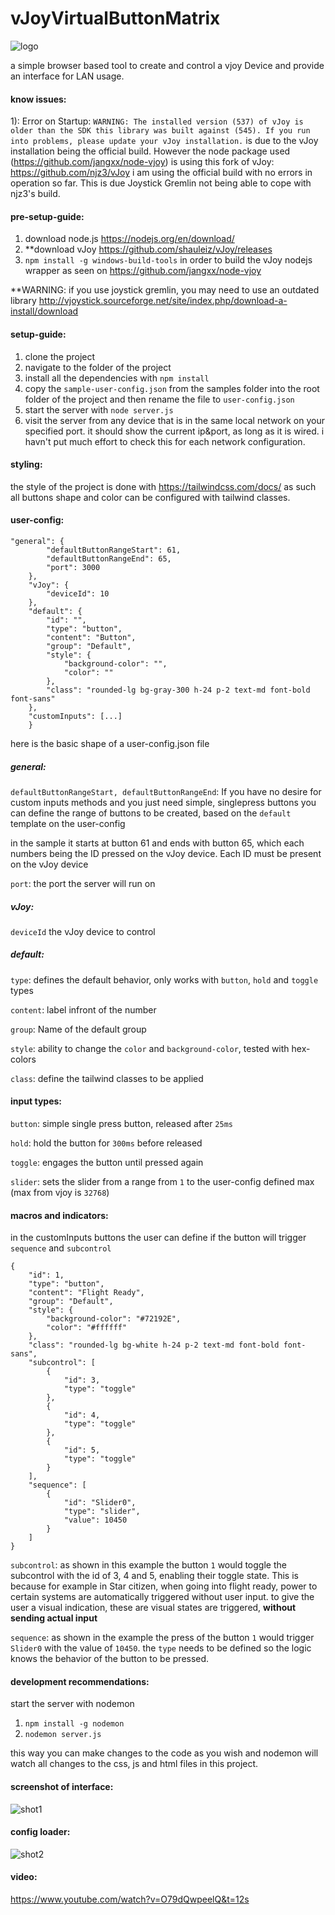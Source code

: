 # vJoyVirtualButtonMatrix

![logo](https://github.com/voshond/vJoyVirtualButtonMatrix/blob/main/public/apple-touch-icon.png?raw=true)

a simple browser based tool to create and control a vjoy Device and provide an interface for LAN usage.

#### know issues:

1): Error on Startup:
`WARNING: The installed version (537) of vJoy is older than the SDK this library was built against (545). If you run into problems, please update your vJoy installation.` is due to the vJoy installation being the official build. However the node package used (https://github.com/jangxx/node-vjoy) is using this fork of vJoy: https://github.com/njz3/vJoy i am using the official build with no errors in operation so far. This is due Joystick Gremlin not being able to cope with njz3's build.

#### pre-setup-guide:

1. download node.js https://nodejs.org/en/download/
2. **download vJoy https://github.com/shauleiz/vJoy/releases
3. `npm install -g windows-build-tools` in order to build the vJoy nodejs wrapper as seen on https://github.com/jangxx/node-vjoy

**WARNING: if you use joystick gremlin, you may need to use an outdated library http://vjoystick.sourceforge.net/site/index.php/download-a-install/download


#### setup-guide:

1. clone the project
2. navigate to the folder of the project
3. install all the dependencies with `npm install`
4. copy the `sample-user-config.json` from the samples folder into the root folder of the project and then rename the file to `user-config.json`
5. start the server with `node server.js`
6. visit the server from any device that is in the same local network on your specified port. it should show the current ip&port, as long as it is wired. i havn't put much effort to check this for each network configuration. 

#### styling:

the style of the project is done with https://tailwindcss.com/docs/ as such all buttons shape and color can be configured with tailwind classes.

#### user-config:

```
"general": {
        "defaultButtonRangeStart": 61,
        "defaultButtonRangeEnd": 65,
        "port": 3000
    },
    "vJoy": {
        "deviceId": 10
    },
    "default": {
        "id": "",
        "type": "button",
        "content": "Button",
        "group": "Default",
        "style": {
            "background-color": "",
            "color": ""
        },
        "class": "rounded-lg bg-gray-300 h-24 p-2 text-md font-bold font-sans"
    },
    "customInputs": [...]
    }
```

here is the basic shape of a user-config.json file

##### general:

`defaultButtonRangeStart, defaultButtonRangeEnd`:
If you have no desire for custom inputs methods and you just need simple, singlepress buttons you can define the range of buttons to be created, based on the `default` template on the user-config

in the sample it starts at button 61 and ends with button 65, which each numbers being the ID pressed on the vJoy device. Each ID must be present on the vJoy device

`port`: the port the server will run on

##### vJoy:

`deviceId` the vJoy device to control

##### default:

`type`: defines the default behavior, only works with `button`, `hold` and `toggle` types

`content`: label infront of the number

`group`: Name of the default group

`style`: ability to change the `color` and `background-color`, tested with hex-colors

`class`: define the tailwind classes to be applied

#### input types:

`button`: simple single press button, released after `25ms`

`hold`: hold the button for `300ms` before released

`toggle`: engages the button until pressed again

`slider`: sets the slider from a range from `1` to the user-config defined max (max from vjoy is `32768`)

#### macros and indicators:

in the customInputs buttons the user can define if the button will trigger `sequence` and `subcontrol`

```
{
    "id": 1,
    "type": "button",
    "content": "Flight Ready",
    "group": "Default",
    "style": {
        "background-color": "#72192E",
        "color": "#ffffff"
    },
    "class": "rounded-lg bg-white h-24 p-2 text-md font-bold font-sans",
    "subcontrol": [
        {
            "id": 3,
            "type": "toggle"
        },
        {
            "id": 4,
            "type": "toggle"
        },
        {
            "id": 5,
            "type": "toggle"
        }
    ],
    "sequence": [
        {
            "id": "Slider0",
            "type": "slider",
            "value": 10450
        }
    ]
}
```

`subcontrol`:
as shown in this example the button `1` would toggle the subcontrol with the id of 3, 4 and 5, enabling their toggle state. This is because for example in Star citizen, when going into flight ready, power to certain systems are automatically triggered without user input. to give the user a visual indication, these are visual states are triggered, **without sending actual input**

`sequence`:
as shown in the example the press of the button `1` would trigger `Slider0` with the value of `10450`. the `type` needs to be defined so the logic knows the behavior of the button to be pressed.

#### development recommendations:

start the server with nodemon
1. `npm install -g nodemon`
2. `nodemon server.js`

this way you can make changes to the code as you wish and nodemon will watch all changes to the css, js and html files in this project.

#### screenshot of interface:
![shot1](https://i.imgur.com/iASrNX4.png)

#### config loader:
![shot2](https://i.imgur.com/TE9yP5P.png)

#### video:
https://www.youtube.com/watch?v=O79dQwpeelQ&t=12s
